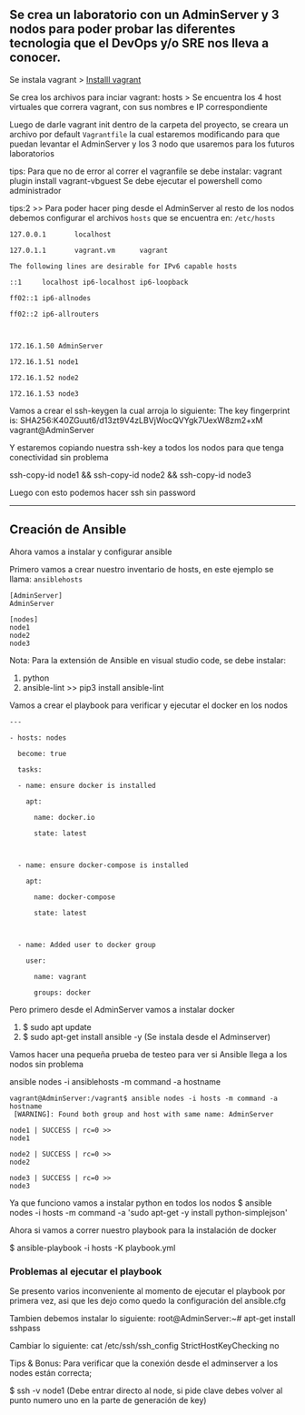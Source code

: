 ## Se crea un laboratorio con un AdminServer y 3 nodos para poder probar las diferentes tecnologia que el DevOps y/o SRE nos lleva a conocer.

Se instala vagrant > [Installl vagrant](https://developer.hashicorp.com/vagrant/downloads)

Se crea los archivos para inciar vagrant:
hosts > Se encuentra los 4 host virtuales que correra vagrant, con sus nombres e IP correspondiente


Luego de darle vagrant init dentro de la carpeta del proyecto, se creara un archivo por default `Vagrantfile` la cual estaremos modificando para que puedan levantar el AdminServer y los 3 nodo que usaremos para los futuros laboratorios

tips: Para que no de error al correr el vagranfile se debe instalar: 
vagrant plugin install vagrant-vbguest
Se debe ejecutar el powershell como administrador

tips:2 >> Para poder hacer ping desde el AdminServer al resto de los nodos debemos configurar el archivos `hosts` que se encuentra en: `/etc/hosts` 

```
127.0.0.1       localhost

127.0.1.1       vagrant.vm      vagrant

The following lines are desirable for IPv6 capable hosts

::1     localhost ip6-localhost ip6-loopback

ff02::1 ip6-allnodes

ff02::2 ip6-allrouters

  

172.16.1.50 AdminServer

172.16.1.51 node1

172.16.1.52 node2

172.16.1.53 node3
```

Vamos a crear el ssh-keygen la cual arroja lo siguiente:
The key fingerprint is:
SHA256:K40ZGuut6/d13zt9V4zLBVjWocQVYgk7UexW8zm2+xM vagrant@AdminServer

Y estaremos copiando nuestra ssh-key a todos los nodos para que tenga conectividad sin problema

ssh-copy-id node1 && ssh-copy-id node2 && ssh-copy-id node3

Luego con esto podemos hacer ssh sin password

-----
## Creación de Ansible

Ahora vamos a instalar y configurar ansible

Primero vamos a crear nuestro inventario de hosts, en este ejemplo se llama: `ansiblehosts`

````
[AdminServer]
AdminServer

[nodes]
node1
node2
node3
````

Nota: Para la extensión de Ansible en visual studio code, se debe instalar:

1. python
2. ansible-lint >> pip3 install ansible-lint

Vamos a crear el playbook para verificar y ejecutar el docker en los nodos

````
---

- hosts: nodes

  become: true

  tasks:

  - name: ensure docker is installed

    apt:

      name: docker.io

      state: latest

  

  - name: ensure docker-compose is installed

    apt:

      name: docker-compose

      state: latest

  

  - name: Added user to docker group

    user:

      name: vagrant

      groups: docker
````

Pero primero desde el AdminServer vamos a instalar docker
1. $ sudo apt update
2. $ sudo apt-get install ansible -y   (Se instala desde el Adminserver)

Vamos hacer una pequeña prueba de testeo para ver si Ansible llega a los nodos sin problema

ansible nodes -i ansiblehosts -m command -a hostname

````
vagrant@AdminServer:/vagrant$ ansible nodes -i hosts -m command -a hostname
 [WARNING]: Found both group and host with same name: AdminServer

node1 | SUCCESS | rc=0 >>
node1

node2 | SUCCESS | rc=0 >>
node2

node3 | SUCCESS | rc=0 >>
node3

````

Ya que funciono vamos a instalar python en todos los nodos
$ ansible nodes -i hosts -m command -a 'sudo apt-get -y install python-simplejson'

Ahora si vamos a correr nuestro playbook para la instalación de docker

$ ansible-playbook -i hosts -K playbook.yml


### Problemas al ejecutar el playbook

Se presento varios inconveniente al momento de ejecutar el playbook por primera vez, asi que les dejo como quedo la configuración del ansible.cfg

Tambien debemos instalar lo siguiente:
root@AdminServer:~# apt-get install sshpass

Cambiar lo siguiente:
cat /etc/ssh/ssh_config
StrictHostKeyChecking no

Tips & Bonus: Para verificar que la conexión desde el adminserver a los nodes están correcta;

$ ssh -v node1 (Debe entrar directo al node, si pide clave debes volver al punto numero uno en la parte de generación de key)
